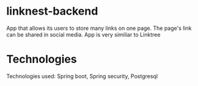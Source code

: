 # linknest-backend
App that allows its users to store many links on one page. The page's link can be shared in social media.
App is very similiar to Linktree
# Technologies
Technologies used:
Spring boot, Spring security, Postgresql
